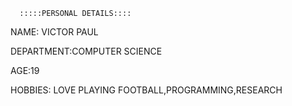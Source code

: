       :::::PERSONAL DETAILS::::

NAME: VICTOR PAUL

DEPARTMENT:COMPUTER SCIENCE

AGE:19

HOBBIES: LOVE PLAYING FOOTBALL,PROGRAMMING,RESEARCH


